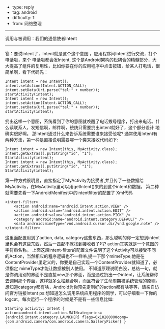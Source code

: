 - type: reply
- tag: android
- difficulty:  1
- from: 网络整理

--------

调用与被调用：我们的通信使者Intent

---------

答：要说Intent了，Intent就是这个这个意图 ，应用程序间Intent进行交流，打个电话啦，来个 电话啦都会发Intent, 这个是Android架构的松耦合的精髓部分，大大提高了组件的复用性，比如你要在你的应用程序中点击按钮，给某人打电话，很简单啊，看下代码先：
```  
Intent intent = new Intent();
intent.setAction(Intent.ACTION_CALL);
intent.setData(Uri.parse("tel:" + number));
startActivity(intent);
Intent intent = new Intent();
intent.setAction(Intent.ACTION_CALL);
intent.setData(Uri.parse("tel:" + number));
startActivity(intent);
```
扔出这样一个意图，系统看到了你的意图就唤醒了电话拨号程序，打出来电话。什么读联系人，发短信啊，邮件啊，统统只需要扔出intent就好了，这个部分设计 地确实很好啊。
那Intent通过什么来告诉系统需要谁来接受他呢?
通常使用Intent有两种方法，第一种是直接说明需要哪一个类来接收代码如下:
```  
Intent intent = new Intent(this, MyActivity.class);
intent.getExtras().putString("id", "1");
StartActivity(intent);
Intent intent = new Intent(this, MyActivity.class);
intent.getExtras().putString("id", "1");
StartActivity(intent);
```
第一种方式很明显，直接指定了MyActivity为接受者,并且传了一些数据给MyActivity，在MyActivity里可以用getIntent()来的到这个intent和数据。
第二种就需要先看一下AndroidMenifest中的intentfilter的配置了
Xml代码
```  
<intent-filter>
	<action android:name="android.intent.action.VIEW" />
	<action android:value="android.intent.action.EDIT" />
	<action android:value="android.intent.action.PICK" />
	<category android:name="android.intent.category.DEFAULT" />
	<data android:mimeType="vnd.android.cursor.dir/vnd.google.note" />
</intent-filter>
```
这里面配置用到了action, data, category这些东西，那么聪明的你一定想到intent里也会有这些东西，然后一匹配不就找到接收者了吗?
action其实就是一个意图的字符串名称。
上面这段intent-filter的配置文件说明了这个Activity可以接受不同的Action，当然相应的程序逻辑也不一样咯,提一下那个mimeType,他是在ContentProvider里定义的，你要是自己实现一个ContentProvider就知道了，必须指定 mimeType才能让数据被别人使用。
不知道原理说明白没，总结一句，就是你调用别的界面不是直接new那个界面，而是通过扔出一个intent，让系统帮你去调用那个界面，这样就多么松藕合啊，而且符合了生命周期被系统管理的原则。
想知道category都有啥，Android为你预先定制好的action都有啥等等，请亲自访问官方链接Intent
ps:想知道怎么调用系统应用程序的同学，可以仔细看一下你的logcat，每次运行一个程序的时候是不是有一些信息比如:
```  
Starting activity: Intent { action=android.intent.action.MAINcategories={android.intent.category.LAUNCHER} flags=0x10200000comp={com.android.camera/com.android.camera.GalleryPicker} }
```

